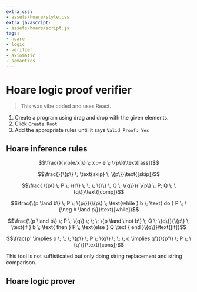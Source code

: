 ```yaml
---
extra_css:
- assets/hoare/style.css
extra_javascript:
- assets/hoare/script.js
tags:
- hoare
- logic
- verifier
- axiomatic
- semantics
---
```

# Hoare logic proof verifier

> This was vibe coded and uses React.

1. Create a program using drag and drop with the given elements.
2. Click `Create Root`
3. Add the appropriate rules until it says `Valid Proof: Yes`

## Hoare inference rules

$$\frac{}{\{p[e/x]\} \; x := e \; \{p\}}\text{[ass]}$$

$$\frac{}{\{p\} \; \text{skip} \; \{p\}}\text{[skip]}$$

$$\frac{ \{p\} \; P \; \{r\} \; \; \;  \{r\} \; Q \; \{q\}}{ \{p\} \; P; Q \; \{q\}}\text{[comp]}$$

$$\frac{\{p \land b\} \; P \; \{p\}}{\{p\} \; \text{while } b \; \text{ do } P \; \{\neg b \land p\}}\text{[while]}$$

$$\frac{\{p \land b\} \; P \; \{q\} \; \; \; \{p \land \lnot b\} \; Q \; \{q\}}{\{p\} \; \text{if } b \; \text{ then } P \; \text{else } Q \text { end }\{q\}}\text{[if]}$$

$$\frac{p' \implies p \; \; \; \{p\} \; P \; \{q\} \; \; \; q \implies q'}{\{p'\} \; P \; \{q'\}}\text{[cons]}$$

This tool is not suffisticated but only doing string replacement and string comparison.

## Hoare logic prover

<div id="root"></div>